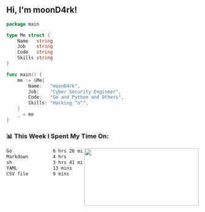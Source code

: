 <h2> Hi, I'm moonD4rk!</h2>

```go
package main

type Me struct {
	Name   string
	Job    string
	Code   string
	Skills string
}

func main() {
	me := &Me{
		Name:   "moonD4rk",
		Job:    "Cyber Security Engineer",
		Code:   "Go and Python and Others",
		Skills: "Hacking ^o^",
	}
	_ = me
}
```

<h3>📊 This Week I Spent My Time On:</h3>
<img align='right' src="https://github-readme-stats.vercel.app/api?username=moond4rk&show_icons=true&theme=radical", width="300" height="150">

<!--START_SECTION:waka-->

```txt
Go               6 hrs 26 mins   ███████████░░░░░░░░░░░░░░   43.70 %
Markdown         4 hrs           ██████▓░░░░░░░░░░░░░░░░░░   27.18 %
sh               3 hrs 41 mins   ██████▒░░░░░░░░░░░░░░░░░░   25.08 %
YAML             13 mins         ▒░░░░░░░░░░░░░░░░░░░░░░░░   01.55 %
CSV file         9 mins          ▒░░░░░░░░░░░░░░░░░░░░░░░░   01.13 %
```

<!--END_SECTION:waka-->

